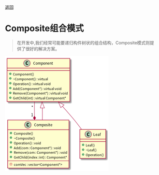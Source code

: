 [返回](../../README.md)

# Composite组合模式

> 在开发中,我们经常可能要递归构件树状的组合结构，Composite模式则提供了很好的解决方案。

![UML](../../out/Structural_model/Composite/Composite/Composite.png)